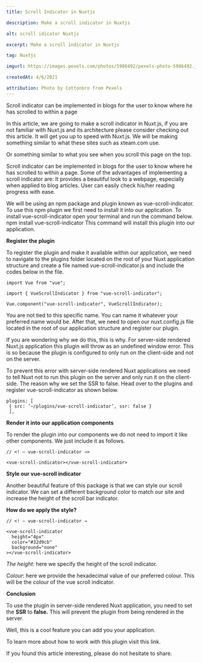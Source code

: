 ```yaml
---
title: Scroll Indicator in Nuxtjs

description: Make a scroll indicator in Nuxtjs

alt: scroll idicator Nuxtjs

excerpt: Make a scroll indicator in Nuxtjs

tag: Nuxtjs

imgurl: https://images.pexels.com/photos/5986492/pexels-photo-5986492.jpeg?auto=compress&cs=tinysrgb&w=1600

createdAt: 4/6/2021

attribution: Photo by Cottonbro from Pexels
---
```


Scroll indicator can be implemented in blogs for the user to know where he has scrolled to within a page

In this article, we are going to make a scroll indicator in Nuxt.js, if you are not familiar with Nuxt.js and its architecture please consider checking out this article. It will get you up to speed with Nuxt.js. We will be making something similar to what these sites such as xteam.com use.

Or something similar to what you see when you scroll this page on the top.

Scroll indicator can be implemented in blogs for the user to know where he has scrolled to within a page. Some of the advantages of implementing a scroll indicator are:
It provides a beautiful look to a webpage, especially when applied to blog articles.
User can easily check his/her reading progress with ease.

We will be using an npm package and plugin known as vue-scroll-indicator.
To use this npm plugin we first need to install it into our application.
To install vue-scroll-indicator open your terminal and run the command below.
npm install vue-scroll-indicator
This command will install this plugin into our application.

**Register the plugin**

To register the plugin and make it available within our application, we need to navigate to the plugins folder located on the root of your Nuxt application structure and create a file named vue-scroll-indicator.js and include the codes below in the file.

```js{1,3-5}[vue-scroll-indicator.js]
import Vue from "vue";

import { VueScrollIndicator } from "vue-scroll-indicator";

Vue.component("vue-scroll-indicator", VueScrollIndicator);
```

You are not tied to this specific name. You can name it whatever your preferred name would be.
After that, we need to open our nuxt.config.js file located in the root of our application structure and register our plugin.

If you are wondering why we do this, this is why.
For server-side rendered Nuxt.js application this plugin will throw as an undefined window error. This is so because the plugin is configured to only run on the client-side and not on the server.

To prevent this error with server-side rendered Nuxt applications we need to tell Nuxt not to run this plugin on the server and only run it on the client-side.
The reason why we set the SSR to false.
Head over to the plugins and register vue-scroll-indicator as shown below.

```js{1,3-5}
plugins: [
 { src: ‘~/plugins/vue-scroll-indicator’, ssr: false }
 ],

```

**Render it into our application components**

To render the plugin into our components we do not need to import it like other components. We just include it as follows.

```js{1,3-5}
// <! — vue-scroll-indicator →>

<vue-scroll-indicator></vue-scroll-indicator>
```

**Style our vue-scroll indicator**

Another beautiful feature of this package is that we can style our scroll indicator.
We can set a different background color to match our site and increase the height of the scroll bar indicator.

**How do we apply the style?**

```js{1,3-5}
// <! — vue-scroll-indicator →

<vue-scroll-indicator
  height="4px"
  color="#32d9cb"
  background="none"
></vue-scroll-indicator>
```

_The height_: here we specify the height of the scroll indicator.

_Colour_: here we provide the hexadecimal value of our preferred colour. This will be the colour of the vue scroll indicator.

**Conclusion**

To use the plugin in server-side rendered Nuxt application, you need to set the **SSR** to **false.**
This will prevent the plugin from being rendered in the server.

Well, this is a cool feature you can add you your application.

To learn more about how to work with this plugin visit this link.

If you found this article interesting, please do not hesitate to share.
